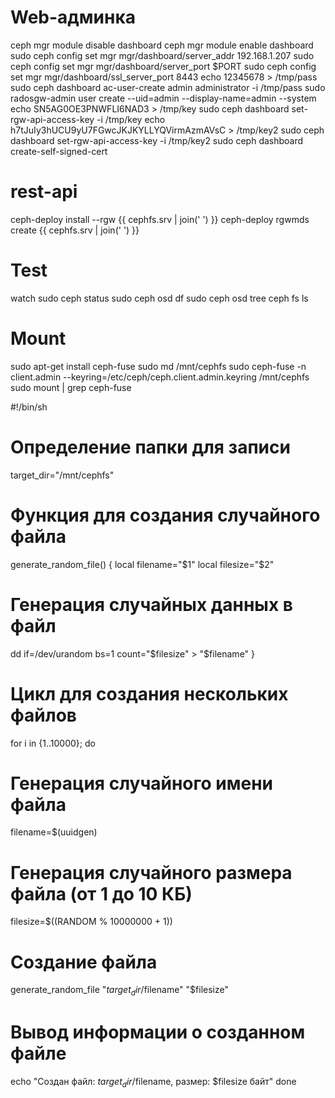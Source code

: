 # Web-админка
ceph mgr module disable dashboard
ceph mgr module enable dashboard
sudo ceph config set mgr mgr/dashboard/server_addr 192.168.1.207
sudo ceph config set mgr mgr/dashboard/server_port $PORT
sudo ceph config set mgr mgr/dashboard/ssl_server_port 8443
echo 12345678 > /tmp/pass
sudo ceph dashboard ac-user-create admin administrator -i /tmp/pass
sudo radosgw-admin user create --uid=admin --display-name=admin --system
echo SN5AG0OE3PNWFLI6NAD3 > /tmp/key
sudo ceph dashboard set-rgw-api-access-key -i /tmp/key
echo h7tJuIy3hUCU9yU7FGwcJKJKYLLYQVirmAzmAVsC > /tmp/key2
sudo ceph dashboard set-rgw-api-access-key -i /tmp/key2
sudo ceph dashboard create-self-signed-cert

# rest-api
ceph-deploy install --rgw {{ cephfs.srv | join(' ') }}
ceph-deploy rgwmds create {{ cephfs.srv | join(' ') }}

# Test
watch sudo ceph status
sudo ceph osd df
sudo ceph osd tree
ceph fs ls

# Mount
sudo apt-get install ceph-fuse
sudo md /mnt/cephfs
sudo ceph-fuse -n client.admin --keyring=/etc/ceph/ceph.client.admin.keyring /mnt/cephfs
sudo mount | grep ceph-fuse



#!/bin/sh
# Определение папки для записи
target_dir="/mnt/cephfs"
# Функция для создания случайного файла
generate_random_file() {
  local filename="$1"
  local filesize="$2"
  # Генерация случайных данных в файл
  dd if=/dev/urandom bs=1 count="$filesize" > "$filename"
}
# Цикл для создания нескольких файлов
for i in {1..10000}; do
  # Генерация случайного имени файла
  filename=$(uuidgen)
  # Генерация случайного размера файла (от 1 до 10 КБ)
  filesize=$((RANDOM % 10000000 + 1))
  # Создание файла
  generate_random_file "$target_dir/$filename" "$filesize"
  # Вывод информации о созданном файле
  echo "Создан файл: $target_dir/$filename, размер: $filesize байт"
done
